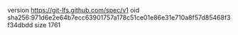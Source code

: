 version https://git-lfs.github.com/spec/v1
oid sha256:971d6e2e64b7ecc63901757a178c51ce01e86e31e710a8f57d85468f3f34dbdd
size 1761
